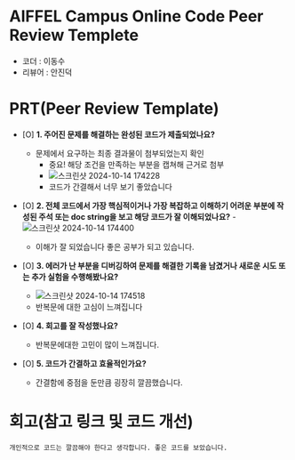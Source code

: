 # AIFFEL Campus Online Code Peer Review Templete
- 코더 : 이동수
- 리뷰어 : 안진덕


# PRT(Peer Review Template)
- [O]  **1. 주어진 문제를 해결하는 완성된 코드가 제출되었나요?**
    - 문제에서 요구하는 최종 결과물이 첨부되었는지 확인
        - 중요! 해당 조건을 만족하는 부분을 캡쳐해 근거로 첨부
        - ![스크린샷 2024-10-14 174228](https://github.com/user-attachments/assets/2c9375da-94e0-470a-8e02-63202e6eb936)
        - 코드가 간결해서 너무 보기 좋았습니다

    
- [O]  **2. 전체 코드에서 가장 핵심적이거나 가장 복잡하고 이해하기 어려운 부분에 작성된 
주석 또는 doc string을 보고 해당 코드가 잘 이해되었나요?**
    -![스크린샷 2024-10-14 174400](https://github.com/user-attachments/assets/6c76d38d-912f-4612-ab4c-41635726568f)
  
     - 이해가 잘 되었습니다 좋은 공부가 되고 있습니다.

- [O]  **3. 에러가 난 부분을 디버깅하여 문제를 해결한 기록을 남겼거나
새로운 시도 또는 추가 실험을 수행해봤나요?**
   - ![스크린샷 2024-10-14 174518](https://github.com/user-attachments/assets/51dd51f3-4268-48e0-b0f2-18f65d964485)
   - 반복문에 대한 고심이 느껴집니다
        
- [O]  **4. 회고를 잘 작성했나요?**
    - 반복문에대한 고민이 많이 느껴집니다.
        
- [O]  **5. 코드가 간결하고 효율적인가요?**
    - 간결함에 중점을 둔만큼 굉장히 깔끔했습니다.


# 회고(참고 링크 및 코드 개선)
```
개인적으로 코드는 깔끔해야 한다고 생각합니다. 좋은 코드를 보았습니다.
```
